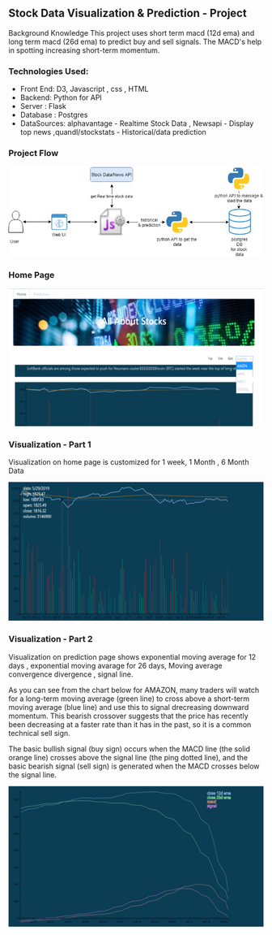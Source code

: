## Stock Data Visualization & Prediction - Project 
Background Knowledge
This project uses short term macd (12d ema) and long term macd (26d ema) to predict buy and sell signals.
The MACD's help in spotting increasing short-term momentum. 

### Technologies Used: 
- Front End: D3, Javascript , css , HTML
- Backend: Python for API
- Server : Flask 
- Database : Postgres
- DataSources: alphavantage - Realtime Stock Data , Newsapi - Display top news ,quandl/stockstats - Historical/data prediction

### Project Flow

![](/stockdataUI/images/stock%20visualization.jpg)

### Home Page

![](/stockdataUI/images/home.png)

### Visualization - Part 1

Visualization on home page is customized for 1 week, 1 Month , 6 Month Data

![](/stockdataUI/images/visual1.png)

### Visualization - Part 2

Visualization on prediction page shows exponential moving average for 12 days , exponential moving avarage for 26 days, Moving average convergence divergence , signal line.

As you can see from the chart below for AMAZON, many traders will watch for a long-term moving average (green line) to 
cross above a short-term moving average (blue line) and use this to signal drecreasing downward momentum. This 
bearish crossover suggests that the price has recently been decreasing at a faster rate than it has in the past, 
so it is a common technical sell sign. 

The basic bullish signal (buy sign) occurs when the MACD line (the solid orange line) crosses above the signal line (the ping dotted line), 
and the basic bearish signal (sell sign) is generated when the MACD crosses below the signal line.

![](/stockdataUI/images/visual2.png)
